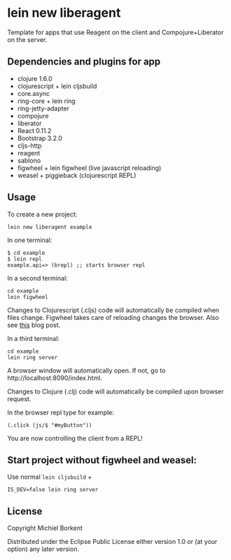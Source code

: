 # lein new liberagent

Template for apps that use Reagent on the client and
Compojure+Liberator on the server.

## Dependencies and plugins for app

* clojure 1.6.0
* clojurescript + lein cljsbuild
* core.async
* ring-core + lein ring
* ring-jetty-adapter
* compojure
* liberator
* React 0.11.2
* Bootstrap 3.2.0
* cljs-http
* reagent
* sablono
* figwheel + lein figwheel (live javascript reloading)
* weasel + piggieback (clojurescript REPL)

## Usage

To create a new project:

```
lein new liberagent example
```

In one terminal:

```
$ cd example
$ lein repl
example.api=> (brepl) ;; starts browser repl
```

In a second terminal:

```
cd example
lein figwheel
```

Changes to Clojurescript (.cljs) code will automatically be compiled
when files change. Figwheel takes care of reloading changes the
browser. Also see
[this](blog.michielborkent.nl/blog/2014/09/25/figwheel-keep-Om-turning/)
blog post.

In a third terminal:

```
cd example
lein ring server
```

A browser window will automatically open. If not, go to
http://localhost:8090/index.html.

Changes to Clojure (.clj) code will automatically be compiled upon
browser request.

In the browser repl type for example:

```
(.click (js/$ "#myButton"))
```

You are now controlling the client from a REPL!

## Start project without figwheel and weasel:

Use normal `lein cljsbuild` +

```
IS_DEV=false lein ring server
```

## License

Copyright Michiel Borkent

Distributed under the Eclipse Public License either version 1.0 or (at
your option) any later version.
